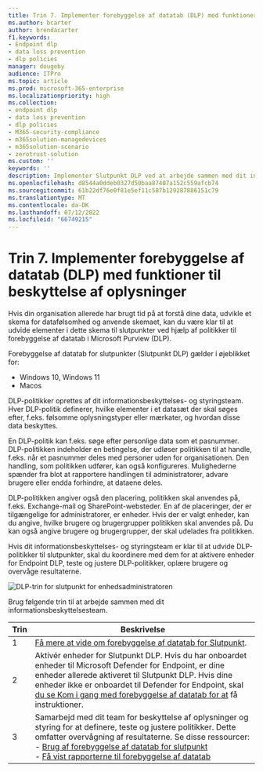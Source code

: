 ```yaml
---
title: Trin 7. Implementer forebyggelse af datatab (DLP) med funktioner til beskyttelse af oplysninger
ms.author: bcarter
author: brendacarter
f1.keywords:
- Endpoint dlp
- data loss prevention
- dlp policies
manager: dougeby
audience: ITPro
ms.topic: article
ms.prod: microsoft-365-enterprise
ms.localizationpriority: high
ms.collection:
- endpoint dlp
- data loss prevention
- dlp policies
- M365-security-compliance
- m365solution-managedevices
- m365solution-scenario
- zerotrust-solution
ms.custom: ''
keywords: ''
description: Implementer Slutpunkt DLP ved at arbejde sammen med dit informationsbeskyttelses- og styringsteam for at oprette DLP-politikker for din organisation.
ms.openlocfilehash: d8544a0ddeb0327d50baa87407a152c559afcb74
ms.sourcegitcommit: 61b22df76e0f81e5ef11c587b129287886151c79
ms.translationtype: MT
ms.contentlocale: da-DK
ms.lasthandoff: 07/12/2022
ms.locfileid: "66749215"
---
```

# <a name="step-7-implement-data-loss-prevention-dlp-with-information-protection-capabilities"></a>Trin 7. Implementer forebyggelse af datatab (DLP) med funktioner til beskyttelse af oplysninger


Hvis din organisation allerede har brugt tid på at forstå dine data, udvikle et skema for datafølsomhed og anvende skemaet, kan du være klar til at udvide elementer i dette skema til slutpunkter ved hjælp af politikker til forebyggelse af datatab i Microsoft Purview (DLP). 

Forebyggelse af datatab for slutpunkter (Slutpunkt DLP) gælder i øjeblikket for:
- Windows 10, Windows 11
- Macos

DLP-politikker oprettes af dit informationsbeskyttelses- og styringsteam. Hver DLP-politik definerer, hvilke elementer i et datasæt der skal søges efter, f.eks. følsomme oplysningstyper eller mærkater, og hvordan disse data beskyttes. 

En DLP-politik kan f.eks. søge efter personlige data som et pasnummer. DLP-politikken indeholder en betingelse, der udløser politikken til at handle, f.eks. når et pasnummer deles med personer uden for organisationen. Den handling, som politikken udfører, kan også konfigureres. Mulighederne spænder fra blot at rapportere handlingen til administratorer, advare brugere eller endda forhindre, at dataene deles.

DLP-politikken angiver også den placering, politikken skal anvendes på, f.eks. Exchange-mail og SharePoint-websteder. En af de placeringer, der er tilgængelige for administratorer, er enheder. Hvis der er valgt enheder, kan du angive, hvilke brugere og brugergrupper politikken skal anvendes på. Du kan også angive brugere og brugergrupper, der skal udelades fra politikken.

Hvis dit informationsbeskyttelses- og styringsteam er klar til at udvide DLP-politikker til slutpunkter, skal du koordinere med dem for at aktivere enheder for Endpoint DLP, teste og justere DLP-politikker, oplære brugere og overvåge resultaterne. 

![DLP-trin for slutpunkt for enhedsadministratoren](../media/devices/endpoint-dlp-steps.png#lightbox)


Brug følgende trin til at arbejde sammen med dit informationsbeskyttelsesteam.


|Trin  |Beskrivelse  |
|---------|---------|
|1     |  [Få mere at vide om forebyggelse af datatab for Slutpunkt](../compliance/endpoint-dlp-learn-about.md).        |
|2     | Aktivér enheder for Slutpunkt DLP. Hvis du har onboardet enheder til Microsoft Defender for Endpoint, er dine enheder allerede aktiveret til Slutpunkt DLP. Hvis dine enheder ikke er onboardet til Defender for Endpoint, skal [du se Kom i gang med forebyggelse af datatab for at](../compliance/endpoint-dlp-getting-started.md) få instruktioner.|
|3     |   Samarbejd med dit team for beskyttelse af oplysninger og styring for at definere, teste og justere politikker. Dette omfatter overvågning af resultaterne. Se disse ressourcer:<br>- [Brug af forebyggelse af datatab for slutpunkt](../compliance/endpoint-dlp-using.md)<br>- [Få vist rapporterne til forebyggelse af datatab](../compliance/view-the-dlp-reports.md)      |
